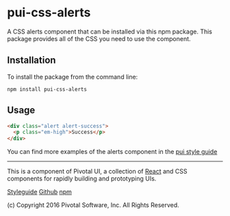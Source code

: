 # pui-css-alerts

A CSS alerts component that can be installed via this npm package.
This package provides all of the CSS you need to use the component.



## Installation

To install the package from the command line:

```
npm install pui-css-alerts
```

## Usage

```html
<div class="alert alert-success">
  <p class="em-high">Success</p>
</div>
```


You can find more examples of the alerts component in the [pui style guide](http://styleguide.pivotal.io/)


*****************************************

This is a component of Pivotal UI, a collection of [React](https://facebook.github.io/react/) and CSS components for rapidly building and prototyping UIs.

[Styleguide](http://styleguide.pivotal.io)
[Github](https://github.com/pivotal-cf/pivotal-ui)
[npm](https://www.npmjs.com/browse/keyword/pivotal%20ui%20modularized)

(c) Copyright 2016 Pivotal Software, Inc. All Rights Reserved.
